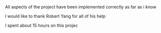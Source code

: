 All aspects of the project have been implemented correctly as far as i know

I would like to thank Robert Yang for all of his help

I spent about 15 hours on this projec